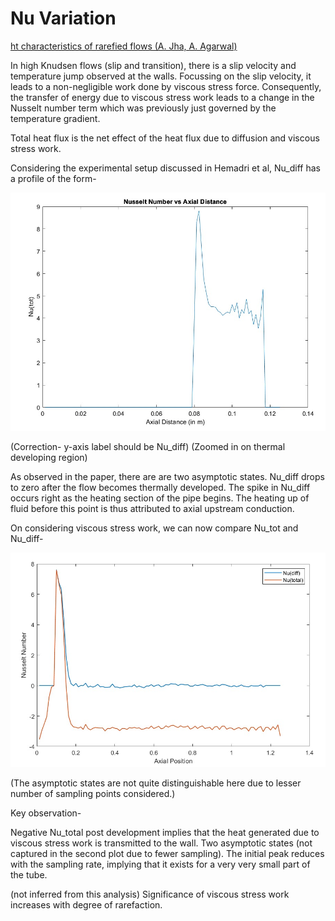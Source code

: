 # Nu Variation

[ht characteristics of rarefied flows (A. Jha, A. Agarwal)](Jha%20et%20al.pdf)

In high Knudsen flows (slip and transition), there is a slip velocity and temperature jump observed at the walls. Focussing on the slip velocity, it leads to a non-negligible work done by viscous stress force. Consequently, the transfer of energy due to viscous stress work leads to a change in the Nusselt number term which was previously just governed by the temperature gradient.

Total heat flux is the net effect of the heat flux due to diffusion and viscous stress work. 

Considering the experimental setup discussed in Hemadri et al, Nu_diff has a profile of the form-

![Untitled](images/Untitled%207.png)

(Correction- y-axis label should be Nu_diff)
(Zoomed in on thermal developing region)

As observed in the paper, there are are two asymptotic states. Nu_diff drops to zero after the flow becomes thermally developed. The spike in Nu_diff occurs right as the heating section of the pipe begins. The heating up of fluid before this point is thus attributed to axial upstream conduction.

On considering viscous stress work, we can now compare Nu_tot and Nu_diff-

![Untitled](images/Untitled%208.png)

(The asymptotic states are not quite distinguishable here due to lesser number of sampling points considered.)

Key observation-

Negative Nu_total post development implies that the heat generated due to viscous stress work is transmitted to the wall. 
Two asymptotic states (not captured in the second plot due to fewer sampling). The initial peak reduces with the sampling rate, implying that it exists for a very very small part of the tube.

(not inferred from this analysis) Significance of viscous stress work increases with degree of rarefaction.